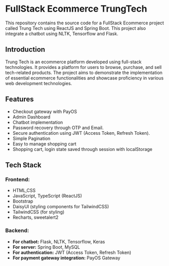 # FullStack Ecommerce TrungTech
This repository contains the source code for a FullStack Ecommerce project called Trung Tech using ReactJS and Spring Boot. This project also integrate a chatbot using NLTK, Tensorflow and Flask.
## Introduction
Trung Tech is an ecommerce platform developed using full-stack technologies. 
It provides a platform for users to browse, purchase, and sell tech-related products.
The project aims to demonstrate the implementation of essential ecommerce functionalities and showcase proficiency in various web development technologies.
## Features
- Checkout gateway with PayOS
- Admin Dashboard
- Chatbot implementation
- Password recovery through OTP and Email.
- Secure authentication using JWT (Access Token, Refresh Token).
- Simple Pagination
- Easy to manage shopping cart
- Shopping cart, login state saved through session with localStorage
## Tech Stack
### Frontend:
- HTML,CSS
- JavaScript, TypeScript (ReactJS)
- Bootstrap
- DaisyUI (styling components for TailwindCSS)
- TailwindCSS (for styling)
- Recharts, sweetalert2
### Backend:
- **For chatbot:** Flask, NLTK, Tensorflow, Keras
- **For server:** Spring Boot, MySQL
- **For authentication:** JWT (Access Token, Refresh Token)
- **For payment gateway integration:** PayOS Gateway
  

